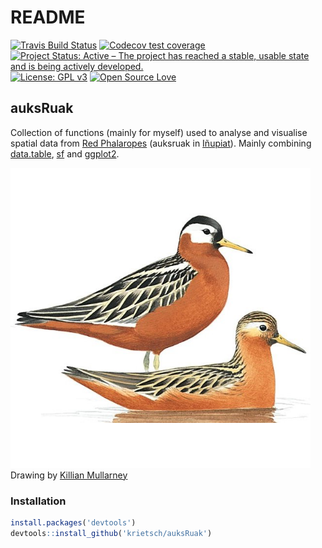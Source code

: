 README
================

[![Travis Build
Status](https://travis-ci.org/krietsch/auksRuak.svg?branch=master)](https://travis-ci.org/krietsch/auksRuak)
[![Codecov test
coverage](https://codecov.io/gh/krietsch/auksRuak/branch/master/graph/badge.svg)](https://codecov.io/gh/krietsch/auksRuak?branch=master)
[![Project Status: Active – The project has reached a stable, usable
state and is being actively
developed.](http://www.repostatus.org/badges/latest/active.svg)](http://www.repostatus.org/#active)
[![License: GPL
v3](https://img.shields.io/badge/License-GPL%20v3-blue.svg)](https://www.gnu.org/licenses/gpl-3.0)
[![Open Source
Love](https://badges.frapsoft.com/os/v2/open-source.png?v=103)](https://opensource.org/)

## auksRuak

Collection of functions (mainly for myself) used to analyse and
visualise spatial data from [Red
Phalaropes](https://en.wikipedia.org/wiki/Red_phalarope) (auksruak in
[Iñupiat](https://en.wikipedia.org/wiki/I%C3%B1upiat)). Mainly combining
[data.table](https://github.com/Rdatatable/data.table),
[sf](https://github.com/r-spatial/sf) and
[ggplot2](https://github.com/tidyverse/ggplot2).

![](README_files/figure-gfm/unnamed-chunk-1-1.png)<!-- --> Drawing by
[Killian
Mullarney](https://images-na.ssl-images-amazon.com/images/G/01/randoEMS/p193_RedPhalarope_Mullarney_lg.jpg)

### Installation

``` r
install.packages('devtools')
devtools::install_github('krietsch/auksRuak')
```
